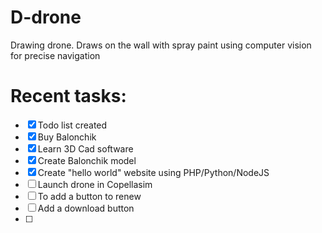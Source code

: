 # D-drone
Drawing drone. Draws on the wall with spray paint using computer vision for precise navigation

# Recent tasks:
- [X] Todo list created
- [X] Buy Balonchik
- [X] Learn 3D Cad software
- [X] Create Balonchik model
- [X] Create "hello world" website using PHP/Python/NodeJS
- [ ] Launch drone in Copellasim
- [ ] To add a button to renew
- [ ] Add a download button
- [ ] 

